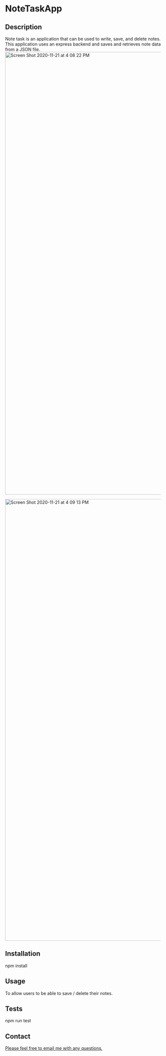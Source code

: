 # NoteTaskApp

## Description
Note task is an application that can be used to write, save, and delete notes. This application uses an express backend and saves and retrieves note data from a JSON file.
<img width="1428" alt="Screen Shot 2020-11-21 at 4 08 22 PM" src="https://user-images.githubusercontent.com/67250231/99887652-06347000-2c14-11eb-93a1-f4d710a8b281.png">

<img width="1425" alt="Screen Shot 2020-11-21 at 4 09 13 PM" src="https://user-images.githubusercontent.com/67250231/99887650-03397f80-2c14-11eb-8ed3-2b86a1ff0842.png">

## Installation
npm install

## Usage
To allow users to be able to save / delete their notes.

## Tests
npm run test

## Contact
[Please feel free to email me with any questions.](vorellana814@gmail.com)
